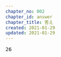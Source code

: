```yaml
---
chapter_no: 002
chapter_id: answer
chapter_title: 答え
created: 2021-01-29
updated: 2021-01-29
---
```

<div class="code-box-output no-title">
<pre>
26
</pre>
</div>